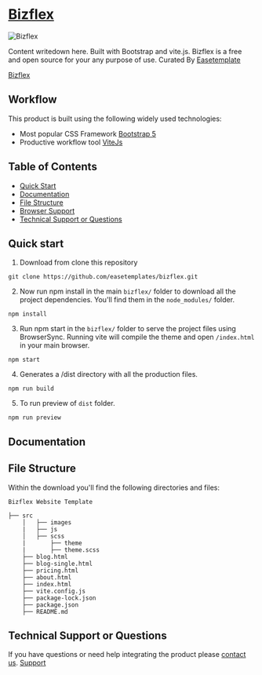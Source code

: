 # [Bizflex](https://preview.easetemplate.com/bizflex/)

![Bizflex](https://user-images.githubusercontent.com/30169935/231987845-1895e4ac-b07d-4d1f-b2b1-f9731b5adcc4.jpg)

Content writedown here. Built with Bootstrap and vite.js. Bizflex is a free and open source for your any purpose of use. Curated By [Easetemplate](https://easetemplate.com/)

[Bizflex](https://preview.easetemplate.com/bizflex/)

## Workflow

This product is built using the following widely used technologies:

- Most popular CSS Framework [Bootstrap 5](https://getbootstrap.com/)
- Productive workflow tool [ViteJs](https://vitejs.dev/)

## Table of Contents

- [Quick Start](#quick-start)
- [Documentation](#documentation)
- [File Structure](#file-structure)
- [Browser Support](#browser-support)
- [Technical Support or Questions](#technical-support-or-questions)

## Quick start

1. Download from clone this repository

```
git clone https://github.com/easetemplates/bizflex.git
```

2. Now run npm install in the main `bizflex/` folder to download all the project dependencies. You'll find them in the `node_modules/` folder.

```
npm install
```

3. Run npm start in the `bizflex/` folder to serve the project files using BrowserSync. Running vite will compile the theme and open `/index.html` in your main browser.

```
npm start
```

4. Generates a /dist directory with all the production files.

```
npm run build
```

5. To run preview of `dist` folder.

```
npm run preview
```

## Documentation

## File Structure

Within the download you'll find the following directories and files:

```
Bizflex Website Template

├── src
    │   ├── images
    |   ├── js
    │   ├── scss
    |       ├── theme
    |       ├── theme.scss
    ├── blog.html
    ├── blog-single.html
    ├── pricing.html
    ├── about.html
    ├── index.html
    ├── vite.config.js
    ├── package-lock.json
    ├── package.json
    ├── README.md

```

## Technical Support or Questions

If you have questions or need help integrating the product please [contact us](https://easetemplate.com/). [Support](https://easetemplate.com/)
